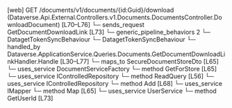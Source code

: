 [web] GET /documents/v1/documents/{id:Guid}/download  (Dataverse.Api.External.Controllers.v1.Documents.DocumentsController.DownloadDocument)  [L70–L76]
  └─ sends_request GetDocumentDownloadLink [L73]
    └─ generic_pipeline_behaviors 2
      └─ DatagetTokenSyncBehaviour
      └─ DatagetTokenSyncBehaviour
    └─ handled_by Dataverse.ApplicationService.Queries.Documents.GetDocumentDownloadLinkHandler.Handle [L30–L77]
      └─ maps_to SecureDocumentStoreDto [L65]
      └─ uses_service DocumentServiceFactory
        └─ method GetForStore [L65]
      └─ uses_service IControlledRepository<Document>
        └─ method ReadQuery [L56]
      └─ uses_service IControlledRepository<DocumentAuditLog>
        └─ method Add [L68]
      └─ uses_service IMapper
        └─ method Map [L65]
      └─ uses_service UserService
        └─ method GetUserId [L73]

